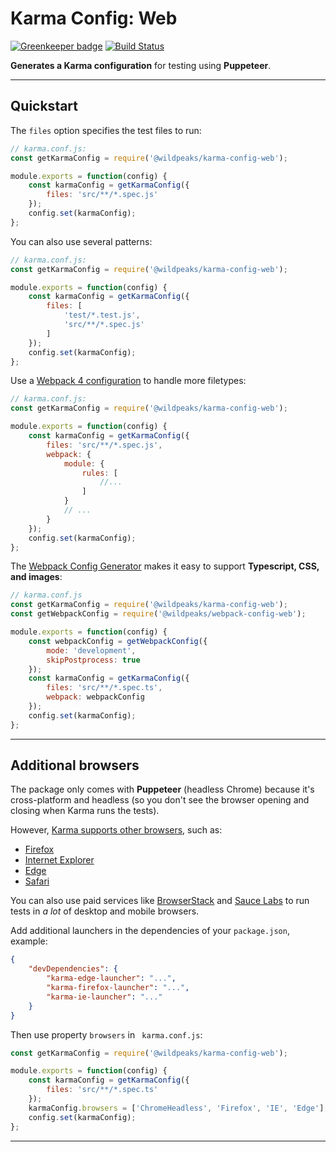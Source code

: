 # Karma Config: Web

[![Greenkeeper badge](https://badges.greenkeeper.io/wildpeaks/package-karma-config-web.svg)](https://greenkeeper.io/)
[![Build Status](https://travis-ci.org/wildpeaks/package-karma-config-web.svg?branch=master)](https://travis-ci.org/wildpeaks/package-karma-config-web)

**Generates a Karma configuration** for testing using **Puppeteer**.


-------------------------------------------------------------------------------

## Quickstart

The `files` option specifies the test files to run:
````js
// karma.conf.js:
const getKarmaConfig = require('@wildpeaks/karma-config-web');

module.exports = function(config) {
	const karmaConfig = getKarmaConfig({
		files: 'src/**/*.spec.js'
	});
	config.set(karmaConfig);
};
````

You can also use several patterns:
````js
// karma.conf.js:
const getKarmaConfig = require('@wildpeaks/karma-config-web');

module.exports = function(config) {
	const karmaConfig = getKarmaConfig({
		files: [
			'test/*.test.js',
			'src/**/*.spec.js'
		]
	});
	config.set(karmaConfig);
};
````

Use a [Webpack 4 configuration](https://webpack.js.org/configuration/) to handle more filetypes:
````js
// karma.conf.js:
const getKarmaConfig = require('@wildpeaks/karma-config-web');

module.exports = function(config) {
	const karmaConfig = getKarmaConfig({
		files: 'src/**/*.spec.js',
		webpack: {
			module: {
				rules: [
					//...
				]
			}
			// ...
		}
	});
	config.set(karmaConfig);
};
````

The [Webpack Config Generator](https://www.npmjs.com/package/@wildpeaks/webpack-config-web) makes it easy
to support **Typescript, CSS, and images**:
````js
// karma.conf.js
const getKarmaConfig = require('@wildpeaks/karma-config-web');
const getWebpackConfig = require('@wildpeaks/webpack-config-web');

module.exports = function(config) {
	const webpackConfig = getWebpackConfig({
		mode: 'development',
		skipPostprocess: true
	});
	const karmaConfig = getKarmaConfig({
		files: 'src/**/*.spec.ts',
		webpack: webpackConfig
	});
	config.set(karmaConfig);
};
````


-------------------------------------------------------------------------------

## Additional browsers

The package only comes with **Puppeteer** (headless Chrome) because it's cross-platform
and headless (so you don't see the browser opening and closing when Karma runs the tests).

However, [Karma supports other browsers](http://karma-runner.github.io/2.0/config/browsers.html), such as:
 - [Firefox](https://www.npmjs.com/package/karma-firefox-launcher)
 - [Internet Explorer](https://www.npmjs.com/package/karma-ie-launcher)
 - [Edge](https://www.npmjs.com/package/karma-edge-launcher)
 - [Safari](https://www.npmjs.com/package/karma-safari-launcher)

You can also use paid services like [BrowserStack](https://www.npmjs.com/package/karma-browserstack-launcher)
and [Sauce Labs](https://www.npmjs.com/package/karma-saucelabs-launcher) to run tests
in *a lot* of desktop and mobile browsers.

Add additional launchers in the dependencies of your `package.json`, example:
````json
{
	"devDependencies": {
		"karma-edge-launcher": "...",
		"karma-firefox-launcher": "...",
		"karma-ie-launcher": "..."
	}
}
````
Then use property `browsers` in ` karma.conf.js`:

````js
const getKarmaConfig = require('@wildpeaks/karma-config-web');

module.exports = function(config) {
	const karmaConfig = getKarmaConfig({
		files: 'src/**/*.spec.ts'
	});
	karmaConfig.browsers = ['ChromeHeadless', 'Firefox', 'IE', 'Edge'];
	config.set(karmaConfig);
};
````

-------------------------------------------------------------------------------

